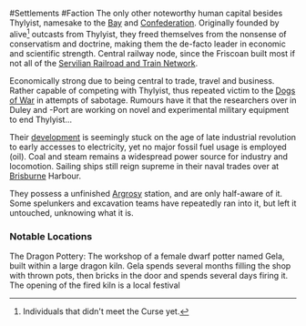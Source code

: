 ---
---

\#Settlements #Faction 
The only other noteworthy human capital besides Thylyist, namesake to the [Bay](Frisco%20Bay) and [Confederation](..\..\..\..\..\..\..\Groupings\Frisco\Frisco%20Bay%20Confederation.md).
Originally founded by alive[^1] outcasts from Thylyist, they freed themselves from the nonsense of conservatism and doctrine, making them the de-facto leader in economic and scientific strength. 
Central railway node, since the Friscoan built most if not all of the [Servilian Railroad and Train Network](..\..\..\..\..\..\..\Groupings\Organisations\Servilian%20Railroad%20and%20Train%20Network.md).

Economically strong due to being central to trade, travel and business. Rather capable of competing with Thylyist, thus repeated victim to the [Dogs of War](..\..\..\..\..\..\..\Groupings\Factions\Thylyian\Dogs%20of%20War.md) in attempts of sabotage. 
Rumours have it that the researchers over in Duley and -Port are working on novel and experimental military equipment to end Thylyist...

Their [development](Duley%20and%20Port.md) is seemingly stuck on the age of late industrial revolution to early accesses to electricity, yet no major fossil fuel usage is employed (oil). Coal and steam remains a widespread power source for industry and locomotion. 
Sailing ships still reign supreme in their naval trades over at [Brisburne](Brisburne.md) Harbour. 

They possess a unfinished [Argrosy](..\..\..\..\..\..\..\Groupings\Organisations\Argrosy.md) station, and are only half-aware of it. Some spelunkers and excavation teams have repeatedly ran into it, but left it untouched, unknowing what it is. 

### Notable Locations

The Dragon Pottery: The workshop of a female dwarf potter named Gela, built within a large dragon kiln. Gela spends several months filling the shop with thrown pots, then bricks in the door and spends several days firing it. The opening of the fired kiln is a local festival

[^1]: Individuals that didn't meet the Curse yet.
